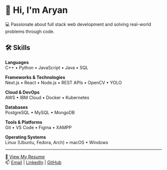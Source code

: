 # 👋 Hi, I'm Aryan
  
💻 Passionate about full stack web development and solving real-world problems through code.

## 🛠️ Skills

**Languages**  
C++ • Python • JavaScript • Java • SQL

**Frameworks & Technologies**  
Next.js • React • Node.js • REST APIs • OpenCV • YOLO

**Cloud & DevOps**  
AWS • IBM Cloud • Docker • Kubernetes

**Databases**  
PostgreSQL • MySQL • MongoDB

**Tools & Platforms**  
Git • VS Code • Figma • XAMPP

**Operating Systems**  
Linux (Ubuntu, Fedora, Arch) • macOS • Windows

---

📄 [View My Resume](https://drive.google.com/file/d/16pSIz_d5E2AKzB8_avbEnviGXmpNHti5/view?usp=sharing)  
📫 [Email](mailto:aryanjha813@gmail.com) | [LinkedIn](https://www.linkedin.com/in/aryan813/) | [GitHub](https://github.com/Aryan-Jhaa)
